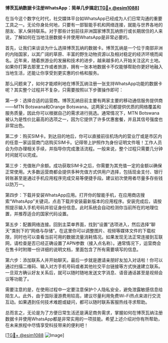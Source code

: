 **博茨瓦纳数据卡注册WhatsApp：简单几步搞定[[TG💪+ @esim1088](https://t.me/s/esim1088)]**

在当今这个数字化时代，社交媒体平台如WhatsApp已经成为人们日常沟通的重要工具之一。无论你身处何地，只要有一部智能手机和网络连接，就能与世界各地的朋友、家人保持联系。对于那些计划前往非洲国家博茨瓦纳旅行或长期居住的人来说，了解如何在当地注册数据卡并使用WhatsApp是非常必要的。

首先，让我们来谈谈为什么选择博茨瓦纳的数据卡。博茨瓦纳是一个位于南部非洲的内陆国家，以其广阔的草原、丰富的野生动物资源以及相对稳定的经济环境而闻名。近年来，随着旅游业的发展和技术的进步，越来越多的人开始关注这片土地。如果你打算去那里工作或者旅游，拥有一张本地数据卡不仅能够帮助你更好地融入当地生活，还能让你享受到更实惠的价格和服务。

那么问题来了，如何才能顺利地在博茨瓦纳注册一张支持WhatsApp功能的数据卡呢？其实整个过程并不复杂，只需要按照以下步骤操作即可：

第一步：选择合适的运营商。博茨瓦纳目前主要有两家主要的移动通信服务提供商——MTN Botswana和Orange Botswana。这两家公司都提供优质的网络覆盖和服务质量，因此你可以根据自己的需求进行挑选。通常情况下，MTN Botswana被认为是性价比最高的选项之一，因为它提供了许多优惠套餐，并且其信号强度也非常出色。

第二步：购买SIM卡。到达目的地后，你可以直接前往机场内的营业厅或是市区内的任意一家运营商门店购买SIM卡。记得带上护照作为身份证明文件哦！工作人员会为你办理相关手续，并指导你完成激活流程。一般来说，整个过程只需要几分钟时间就可以完成。

第三步：充值账户余额。成功获取SIM卡之后，你需要为其充值一定的金额以确保正常使用。大多数运营商都会提供多种充值方式供用户选择，包括现金支付、银行转账甚至是通过手机应用程序完成交易等便捷手段。建议初次使用者尽量多存些钱以防万一。

第四步：下载并安装WhatsApp应用。打开你的智能手机，在应用商店搜索“WhatsApp”关键词，点击下载并安装最新版本的应用程序。安装完成后，请按照提示输入手机号码并验证身份信息。此时系统会自动检测你当前所在的地理位置，并推荐适合的国家代码设置。

第五步：配置网络连接。回到主菜单界面，找到“设置”选项进入，然后选择“聊天”类别下的“网络与存储”。在这里你可以调整图片、视频等媒体文件的下载权限，同时也可以查看当前可用的数据流量消耗情况。如果发现无法正常连接到互联网，请检查是否已经正确设置了APN参数（接入点名称）。通常情况下，运营商会在售卡时附赠一份详细的说明文档，里面包含了所有需要填写的信息。

第六步：添加联系人并开始聊天。最后一步就是邀请亲朋好友加入对话啦！你可以通过扫描二维码、输入对方手机号码或者其他社交平台链接等方式快速建立联系。一旦双方确认好友关系后，就可以随时随地发送文字消息、语音通话甚至是视频会议等功能了。

需要注意的是，在使用过程中一定要注意保护个人隐私安全，避免泄露敏感信息给陌生人。此外，由于国际漫游费用较高，建议尽量利用免费Wi-Fi热点来进行交流互动。如果遇到任何技术难题或疑问，都可以随时联系客服热线寻求帮助。

总而言之，无论是为了方便日常生活还是满足商务需求，掌握如何在博茨瓦纳注册数据卡并使用WhatsApp都是非常实用的一项技能。希望上述介绍对你有所帮助，在未来旅程中尽情享受科技带来的便利吧！

[[TG💪+ @esim1088](https://t.me/s/esim1088) ![Image](https://i.postimg.cc/4NQfJmqS/Snipaste-2025-05-13-00-14-12.png)]